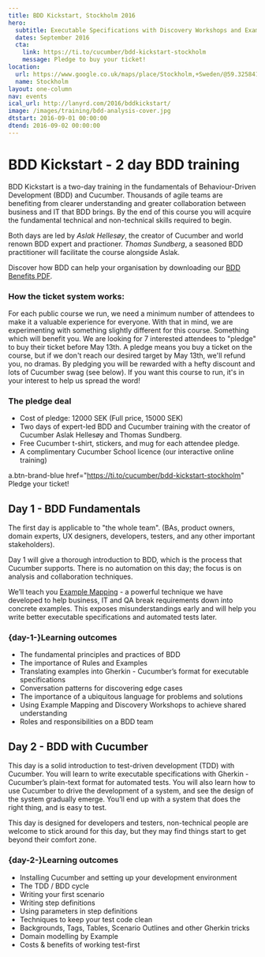 ```yaml
---
title: BDD Kickstart, Stockholm 2016
hero:
  subtitle: Executable Specifications with Discovery Workshops and Example Mapping
  dates: September 2016
  cta:
    link: https://ti.to/cucumber/bdd-kickstart-stockholm
    message: Pledge to buy your ticket!
location:
  url: https://www.google.co.uk/maps/place/Stockholm,+Sweden/@59.3258414,17.707373,10z/data=!3m1!4b1!4m2!3m1!1s0x465f763119640bcb:0xa80d27d3679d7766
  name: Stockholm
layout: one-column
nav: events
ical_url: http://lanyrd.com/2016/bddkickstart/
image: /images/training/bdd-analysis-cover.jpg
dtstart: 2016-09-01 00:00:00
dtend: 2016-09-02 00:00:00
---
```

# BDD Kickstart - 2 day BDD training

BDD Kickstart is a two-day training in the fundamentals of Behaviour-Driven Development (BDD) and Cucumber. Thousands of agile teams are benefiting from clearer understanding and greater collaboration between business and IT that BDD brings. By the end of this course you will acquire the fundamental technical and non-technical skills required to begin.

Both days are led by *Aslak Hellesøy*, the creator of Cucumber and world renown BDD expert and practioner. *Thomas Sundberg*, a seasoned BDD practitioner will facilitate the course alongside Aslak. 

Discover how BDD can help your organisation by downloading our [BDD Benefits PDF](https://cucumber.io/bdd-benefits.pdf).

### How the ticket system works:

For each public course we run, we need a minimum number of attendees to make it a valuable experience for everyone. With that in mind, we are experimenting with something slightly different for this course. Something which will benefit you. We are looking for 7 interested attendees to "pledge" to buy their ticket before May 13th. A pledge means you buy a ticket on the course, but if we don't reach our desired target by May 13th, we'll refund you, no dramas. By pledging you will be rewarded with a hefty discount and lots of Cucumber swag (see below). 
If you want this course to run, it's in your interest to help us spread the word!

### The pledge deal

 - Cost of pledge: 12000 SEK (Full price, 15000 SEK)
 - Two days of expert-led BDD and Cucumber training with the creator of Cucumber Aslak Hellesøy and Thomas Sundberg. 
 - Free Cucumber t-shirt, stickers, and mug for each attendee pledge.
 - A complimentary Cucumber School licence (our interactive online training)

 a.btn-brand-blue href="https://ti.to/cucumber/bdd-kickstart-stockholm" Pledge your ticket!

## Day 1 - BDD Fundamentals

The first day is applicable to "the whole team".  (BAs, product owners, domain experts, UX designers, developers, testers, and any other important stakeholders).

Day 1 will give a thorough introduction to BDD, which is the process that Cucumber supports. There is no automation on this day; the focus is on analysis and collaboration techniques.

We’ll teach you [Example Mapping](https://cucumber.io/blog/2015/12/08/example-mapping-introduction) - a powerful technique we have developed to help business, IT and QA break requirements down into concrete examples. This exposes misunderstandings early and will help you write better executable specifications and automated tests later.

### {day-1-}Learning outcomes

* The fundamental principles and practices of BDD
* The importance of Rules and Examples
* Translating examples into Gherkin - Cucumber’s format for executable specifications
* Conversation patterns for discovering edge cases
* The importance of a ubiquitous language for problems and solutions
* Using Example Mapping and Discovery Workshops to achieve shared understanding
* Roles and responsibilities on a BDD team


## Day 2 - BDD with Cucumber

This day is a solid introduction to test-driven development (TDD) with Cucumber. You will learn to write executable specifications with Gherkin - Cucumber’s plain-text format for automated tests. You will also learn how to use Cucumber to drive the development of a system, and see the design of the system gradually emerge. You’ll end up with a system that does the right thing, and is easy to test.

This day is designed for developers and testers, non-technical people are welcome to stick around for this day, but they may find things start to get beyond their comfort zone.

### {day-2-}Learning outcomes
* Installing Cucumber and setting up your development environment
* The TDD / BDD cycle
* Writing your first scenario
* Writing step definitions
* Using parameters in step definitions
* Techniques to keep your test code clean
* Backgrounds, Tags, Tables, Scenario Outlines and other Gherkin tricks
* Domain modelling by Example
* Costs & benefits of working test-first
